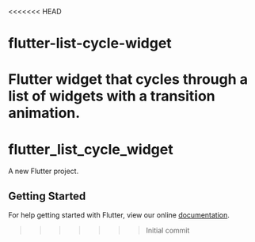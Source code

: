 <<<<<<< HEAD
# flutter-list-cycle-widget
Flutter widget that cycles through a list of widgets with a transition animation. 
=======
# flutter_list_cycle_widget

A new Flutter project.

## Getting Started

For help getting started with Flutter, view our online
[documentation](https://flutter.io/).
>>>>>>> Initial commit
